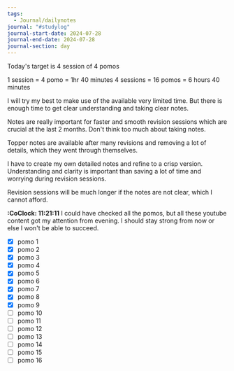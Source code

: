 ```yaml
---
tags:
  - Journal/dailynotes
journal: "#studylog"
journal-start-date: 2024-07-28
journal-end-date: 2024-07-28
journal-section: day
---
```

Today's target is 4 session of 4 pomos

1 session = 4 pomo = 1hr 40 minutes
4 sessions = 16 pomos = 6 hours 40 minutes

I will try my best to make use of the available very limited time. But there is enough time to get clear understanding and taking clear notes.

Notes are really important for faster and smooth revision sessions which are crucial at the last 2 months. Don't think too much about taking notes.

Topper notes are available after many revisions and removing a lot of details, which they went through themselves. 

I have to create my own detailed notes and refine to a crisp version. Understanding and clarity is important than saving a lot of time and worrying during revision sessions. 

Revision sessions will be much longer if the notes are not clear, which I cannot afford. 

**:CoClock: 11:21:11** I could have checked all the pomos, but all these youtube content got my attention from evening. I should stay strong from now or else I won't be able to succeed.


- [x] pomo 1
- [x] pomo 2
- [x] pomo 3
- [x] pomo 4
- [x] pomo 5
- [x] pomo 6
- [x] pomo 7
- [x] pomo 8
- [x] pomo 9
- [ ] pomo 10
- [ ] pomo 11
- [ ] pomo 12
- [ ] pomo 13
- [ ] pomo 14
- [ ] pomo 15
- [ ] pomo 16
